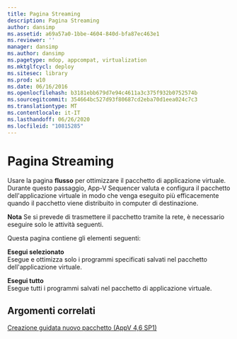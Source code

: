 ```yaml
---
title: Pagina Streaming
description: Pagina Streaming
author: dansimp
ms.assetid: a69a57a0-1bbe-4604-840d-bfa87ec463e1
ms.reviewer: ''
manager: dansimp
ms.author: dansimp
ms.pagetype: mdop, appcompat, virtualization
ms.mktglfcycl: deploy
ms.sitesec: library
ms.prod: w10
ms.date: 06/16/2016
ms.openlocfilehash: b3181ebb679d7e94c4611a3c375f932b0752574b
ms.sourcegitcommit: 354664bc527d93f80687cd2eba70d1eea024c7c3
ms.translationtype: MT
ms.contentlocale: it-IT
ms.lasthandoff: 06/26/2020
ms.locfileid: "10815285"
---
```

# Pagina Streaming


Usare la pagina **flusso** per ottimizzare il pacchetto di applicazione virtuale. Durante questo passaggio, App-V Sequencer valuta e configura il pacchetto dell'applicazione virtuale in modo che venga eseguito più efficacemente quando il pacchetto viene distribuito in computer di destinazione.

**Nota**  Se si prevede di trasmettere il pacchetto tramite la rete, è necessario eseguire solo le attività seguenti.

 

Questa pagina contiene gli elementi seguenti:

<a href="" id="run-selected"></a>**Esegui selezionato**  
Esegue e ottimizza solo i programmi specificati salvati nel pacchetto dell'applicazione virtuale.

<a href="" id="run-all"></a>**Esegui tutto**  
Esegue tutti i programmi salvati nel pacchetto di applicazione virtuale.

## Argomenti correlati


[Creazione guidata nuovo pacchetto (AppV 4,6 SP1)](create-new-package-wizard---appv-46-sp1-.md)

 

 





